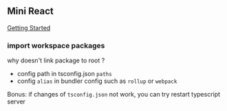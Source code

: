 ## Mini React

[Getting Started](https://wangkaiwd.github.io/mini-react/)


### import workspace packages

why doesn't link package to root ?

* config path in tsconfig.json `paths`
* config `alias` in bundler config such as `rollup` or `webpack`

Bonus: if changes of `tsconfig.json` not work, you can try restart typescript server
